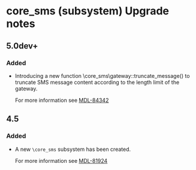 # core_sms (subsystem) Upgrade notes

## 5.0dev+

### Added

- Introducing a new function \core_sms\gateway::truncate_message() to truncate SMS message content according to the length limit of the gateway.

  For more information see [MDL-84342](https://tracker.moodle.org/browse/MDL-84342)

## 4.5

### Added

- A new `\core_sms` subsystem has been created.

  For more information see [MDL-81924](https://tracker.moodle.org/browse/MDL-81924)

